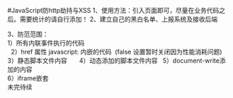 #JavaScript防http劫持与XSS
1、使用方法：引入页面即可，尽量在业务代码之后。需要统计的请自行添加！
2、建立自己的黑白名单、上报系统及接收后端

3、防范范围：  
   1）所有内联事件执行的代码    
   2）href 属性 javascript: 内嵌的代码  (false 设置暂时关闭因为性能消耗问题)
   3）静态脚本文件内容    
   4）动态添加的脚本文件内容   
   5）document-write添加的内容   
   6）iframe嵌套  
   未完待续
